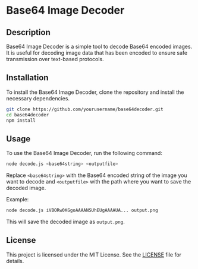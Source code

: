 # Base64 Image Decoder

## Description
Base64 Image Decoder is a simple tool to decode Base64 encoded images. It is useful for decoding image data that has been encoded to ensure safe transmission over text-based protocols.

## Installation
To install the Base64 Image Decoder, clone the repository and install the necessary dependencies.

```bash
git clone https://github.com/yourusername/base64decoder.git
cd base64decoder
npm install
```

## Usage
To use the Base64 Image Decoder, run the following command:

```bash
node decode.js <base64string> <outputfile>
```

Replace `<base64string>` with the Base64 encoded string of the image you want to decode and `<outputfile>` with the path where you want to save the decoded image.

Example:

```bash
node decode.js iVBORw0KGgoAAAANSUhEUgAAAAUA... output.png
```

This will save the decoded image as `output.png`.

## License
This project is licensed under the MIT License. See the [LICENSE](LICENSE) file for details.
